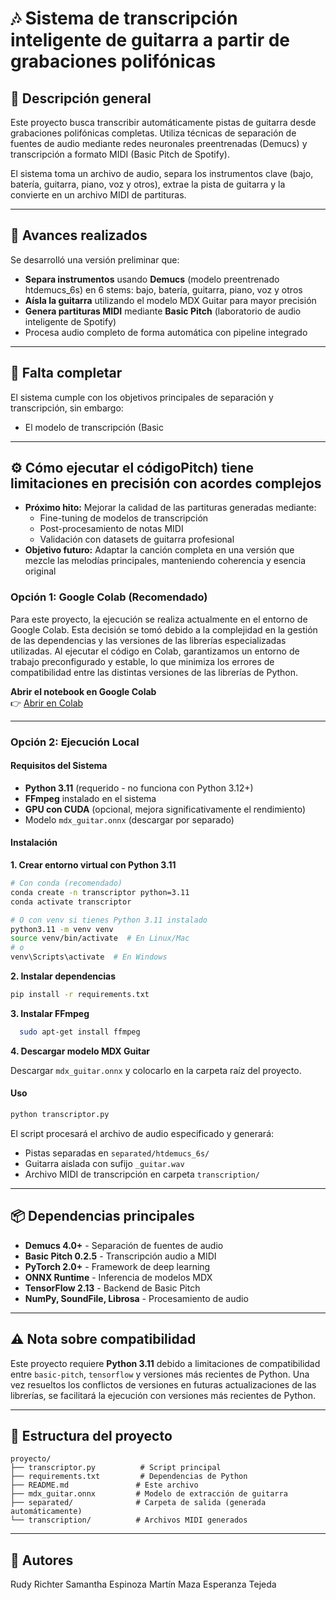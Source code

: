 # 🎶 Sistema de transcripción inteligente de guitarra a partir de grabaciones polifónicas

## 🧩 Descripción general
Este proyecto busca transcribir automáticamente pistas de guitarra desde grabaciones polifónicas completas. Utiliza técnicas de separación de fuentes de audio mediante redes neuronales preentrenadas (Demucs) y transcripción a formato MIDI (Basic Pitch de Spotify).

El sistema toma un archivo de audio, separa los instrumentos clave (bajo, batería, guitarra, piano, voz y otros), extrae la pista de guitarra y la convierte en un archivo MIDI de partituras.

---

## 🚀 Avances realizados
Se desarrolló una versión preliminar que:
- **Separa instrumentos** usando **Demucs** (modelo preentrenado htdemucs_6s) en 6 stems: bajo, batería, guitarra, piano, voz y otros
- **Aísla la guitarra** utilizando el modelo MDX Guitar para mayor precisión
- **Genera partituras MIDI** mediante **Basic Pitch** (laboratorio de audio inteligente de Spotify)
- Procesa audio completo de forma automática con pipeline integrado

---

## 🧱 Falta completar
El sistema cumple con los objetivos principales de separación y transcripción, sin embargo:
- El modelo de transcripción (Basic 

---

## ⚙️ Cómo ejecutar el códigoPitch) tiene limitaciones en precisión con acordes complejos
- **Próximo hito:** Mejorar la calidad de las partituras generadas mediante:
  - Fine-tuning de modelos de transcripción
  - Post-procesamiento de notas MIDI
  - Validación con datasets de guitarra profesional
- **Objetivo futuro:** Adaptar la canción completa en una versión que mezcle las melodías principales, manteniendo coherencia y esencia original

### Opción 1: Google Colab (Recomendado)
Para este proyecto, la ejecución se realiza actualmente en el entorno de Google Colab. Esta decisión se tomó debido a la complejidad en la gestión de las dependencias y las versiones de las librerías especializadas utilizadas. Al ejecutar el código en Colab, garantizamos un entorno de trabajo preconfigurado y estable, lo que minimiza los errores de compatibilidad entre las distintas versiones de las librerías de Python.

**Abrir el notebook en Google Colab**  
👉 [Abrir en Colab](https://colab.research.google.com/drive/1fGwE7eM9pQmY53bXG3p7JXR7huHOqKXb?usp=sharing)

---

### Opción 2: Ejecución Local

#### Requisitos del Sistema
- **Python 3.11** (requerido - no funciona con Python 3.12+)
- **FFmpeg** instalado en el sistema
- **GPU con CUDA** (opcional, mejora significativamente el rendimiento)
- Modelo `mdx_guitar.onnx` (descargar por separado)

#### Instalación

**1. Crear entorno virtual con Python 3.11**
```bash
# Con conda (recomendado)
conda create -n transcriptor python=3.11
conda activate transcriptor

# O con venv si tienes Python 3.11 instalado
python3.11 -m venv venv
source venv/bin/activate  # En Linux/Mac
# o
venv\Scripts\activate  # En Windows
```

**2. Instalar dependencias**
```bash
pip install -r requirements.txt
```

**3. Instalar FFmpeg**

```bash
  sudo apt-get install ffmpeg
```
**4. Descargar modelo MDX Guitar**

Descargar `mdx_guitar.onnx` y colocarlo en la carpeta raíz del proyecto.

#### Uso
```bash
python transcriptor.py
```

El script procesará el archivo de audio especificado y generará:
- Pistas separadas en `separated/htdemucs_6s/`
- Guitarra aislada con sufijo `_guitar.wav`
- Archivo MIDI de transcripción en carpeta `transcription/`

---

## 📦 Dependencias principales

- **Demucs 4.0+** - Separación de fuentes de audio
- **Basic Pitch 0.2.5** - Transcripción audio a MIDI
- **PyTorch 2.0+** - Framework de deep learning
- **ONNX Runtime** - Inferencia de modelos MDX
- **TensorFlow 2.13** - Backend de Basic Pitch
- **NumPy, SoundFile, Librosa** - Procesamiento de audio

---

## ⚠️ Nota sobre compatibilidad

Este proyecto requiere **Python 3.11** debido a limitaciones de compatibilidad entre `basic-pitch`, `tensorflow` y versiones más recientes de Python. Una vez resueltos los conflictos de versiones en futuras actualizaciones de las librerías, se facilitará la ejecución con versiones más recientes de Python.

---

## 📝 Estructura del proyecto
```
proyecto/
├── transcriptor.py          # Script principal
├── requirements.txt         # Dependencias de Python
├── README.md               # Este archivo
├── mdx_guitar.onnx         # Modelo de extracción de guitarra
├── separated/              # Carpeta de salida (generada automáticamente)
└── transcription/          # Archivos MIDI generados
```

---

## 👥 Autores
Rudy Richter
Samantha Espinoza
Martín Maza
Esperanza Tejeda

